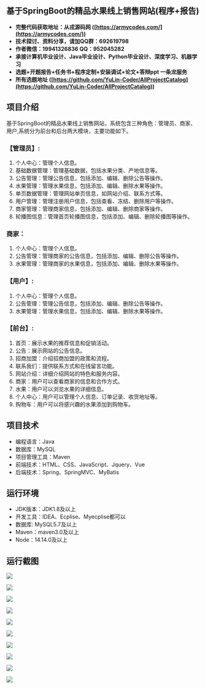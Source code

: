 ## 基于SpringBoot的精品水果线上销售网站(程序+报告)

- <b>完整代码获取地址：从戎源码网 ([https://armycodes.com/](https://armycodes.com/))</b>
- <b>技术探讨、资料分享，请加QQ群：692619798</b> 
- <b>作者微信：19941326836  QQ：952045282</b> 
- <b>承接计算机毕业设计、Java毕业设计、Python毕业设计、深度学习、机器学习</b>
- <b>选题+开题报告+任务书+程序定制+安装调试+论文+答辩ppt 一条龙服务</b>
- <b>所有选题地址 ([https://github.com/YuLin-Coder/AllProjectCatalog](https://github.com/YuLin-Coder/AllProjectCatalog)) </b>

## 项目介绍
基于SpringBoot的精品水果线上销售网站，系统包含三种角色：管理员、商家、用户,系统分为前台和后台两大模块，主要功能如下。

### 【管理员】:
1. 个人中心：管理个人信息。
2. 基础数据管理：管理基础数据，包括水果分类、产地信息等。
3. 公告管理：管理公告信息，包括添加、编辑、删除公告等操作。
4. 水果管理：管理水果信息，包括添加、编辑、删除水果等操作。
5. 单页数据管理：管理网站单页信息，如网站介绍、联系方式等。
6. 用户管理：管理注册用户信息，包括查看、冻结、删除用户等操作。
7. 商家管理：管理商家信息，包括添加、编辑、删除商家等操作。
8. 轮播图信息：管理首页轮播图信息，包括添加、编辑、删除轮播图等操作。

### 商家：
1. 个人中心：管理个人信息。
2. 公告管理：管理商家的公告信息，包括添加、编辑、删除公告等操作。
3. 水果管理：管理商家的水果信息，包括添加、编辑、删除水果等操作。


### 【用户】:
1. 个人中心：管理个人信息。
2. 公告管理：管理公告信息，包括添加、编辑、删除公告等操作。
3. 水果管理：管理水果信息，包括添加、编辑、删除水果等操作。

### 【前台】:
1. 首页：展示水果的推荐信息和促销活动。
2. 公告：展示网站的公告信息。
3. 招商加盟：介绍招商加盟的政策和流程。
4. 联系我们：提供联系方式和在线留言功能。
5. 网站介绍：详细介绍网站的特色和服务内容。
6. 商家：用户可以查看商家的信息和合作方式。
7. 水果：用户可以浏览水果的详细信息。
8. 个人中心：用户可以管理个人信息、订单记录、收货地址等。
9. 购物车：用户可以将感兴趣的水果添加到购物车。

## 项目技术
- 编程语言：Java
- 数据库：MySQL
- 项目管理工具：Maven
- 前端技术：HTML、CSS、JavaScript、Jquery、Vue
- 后端技术：Spring、SpringMVC、MyBatis

## 运行环境
- JDK版本：JDK1.8及以上
- 开发工具：IDEA、Ecplise、Myecplise都可以
- 数据库: MySQL5.7及以上
- Maven：maven3.0及以上
- Node：14.14.0及以上

## 运行截图
![](screenshot/1.png)

![](screenshot/2.png)

![](screenshot/3.png)

![](screenshot/4.png)

![](screenshot/5.png)

![](screenshot/6.png)

![](screenshot/7.png)

![](screenshot/8.png)

![](screenshot/9.png)

![](screenshot/10.png)
